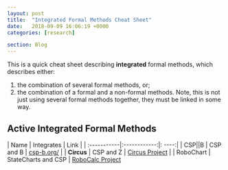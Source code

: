 ```yaml
---
layout: post
title:  "Integrated Formal Methods Cheat Sheet"
date:   2018-09-09 16:06:19 +0000
categories: [research]

section: Blog
---
```


This is a quick cheat sheet describing __integrated__ formal methods, which describes either:
1. the combination of several formal methods, or;
2. the combination of a formal and a non-formal methods.
Note, this is not just using several formal methods together, they must be linked in some way.


## Active Integrated Formal Methods

| Name        | Integrates   |  Link |
| :-----------|:------------:|: ----:|
| CSP||B      | CSP and B    | [csp-b.org/](http://csp-b.org/) |
| __Circus__  | CSP and Z    | [Circus Project](https://www.cs.york.ac.uk/circus/) |
| RoboChart   | StateCharts and CSP | [RoboCalc Project](https://www.cs.york.ac.uk/circus/RoboCalc/)
